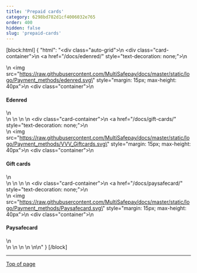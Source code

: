 ```yaml
---
title: 'Prepaid cards'
category: 6298bd782d1cf4006032e765
order: 400
hidden: false
slug: 'prepaid-cards'
--- 
```


[block:html]
{
  "html": "<div class=\"auto-grid\">\n    <div class=\"card-container\">\n        <a href=\"/docs/edenred/\" style=\"text-decoration: none;\">\n            <div>\n                <img src=\"https://raw.githubusercontent.com/MultiSafepay/docs/master/static/logo/Payment_methods/edenred.svg\" style=\"margin: 15px; max-height: 40px\">\n                <div class=\"container\">\n                    <h4><b>Edenred</b></h4>\n                </div>\n            </div>\n        </a>\n    </div>\n    <div class=\"card-container\">\n        <a href=\"/docs/gift-cards/\" style=\"text-decoration: none;\">\n            <div>\n                <img src=\"https://raw.githubusercontent.com/MultiSafepay/docs/master/static/logo/Payment_methods/VVV_Giftcards.svg\" style=\"margin: 15px; max-height: 40px\">\n                <div class=\"container\">\n                    <h4><b>Gift cards</b></h4>\n                </div>\n            </div>\n        </a>\n    </div>\n    <div class=\"card-container\">\n        <a href=\"/docs/paysafecard/\" style=\"text-decoration: none;\">\n            <div>\n                <img src=\"https://raw.githubusercontent.com/MultiSafepay/docs/master/static/logo/Payment_methods/Paysafecard.svg\" style=\"margin: 15px; max-height: 40px\">\n                <div class=\"container\">\n                    <h4><b>Paysafecard</b></h4>\n                </div>\n            </div>\n        </a>\n    </div>\n   </div>\n\n<style>\n\nb {\n  color: #384248 !important;\n}\n  \n.auto-grid {\n  --auto-grid-min-size: 175px;\n  \n  display: grid;\n  grid-template-columns: repeat(auto-fill, minmax(var(--auto-grid-min-size), 1fr));\n}\n\n.card-container {\n  box-shadow: 0 4px 8px 0 rgba(0, 0, 0, 0.2); /* this adds the \"card\" effect */\n  padding: 16px;\n  text-align: center;\n  border-radius: 5px;\n  margin: 8px\n} \n\n.card-container:hover {\n  box-shadow: 0 8px 16px 0 rgb(0 0 0 / 20%);\n  transform: translateY(-0.2rem);\n  transition: all 0.2s;\n  cursor: pointer;\n}  \n\n</style>"
}
[/block]
<br>

---
[Top of page](#)